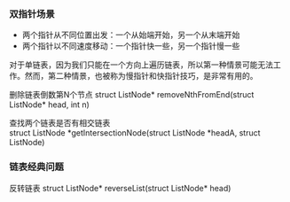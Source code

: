 ### 双指针场景

-   两个指针从不同位置出发：一个从始端开始，另一个从末端开始
-   两个指针以不同速度移动：一个指针快一些，另一个指针慢一些

对于单链表，因为我们只能在一个方向上遍历链表，所以第一种情景可能无法工作。然而，第二种情景，也被称为慢指针和快指针技巧，是非常有用的。

删除链表倒数第N个节点 
struct ListNode* removeNthFromEnd(struct ListNode* head, int n)

查找两个链表是否有相交链表                               
struct ListNode *getIntersectionNode(struct ListNode *headA, struct ListNode)


### 链表经典问题

反转链表
struct ListNode* reverseList(struct ListNode* head)